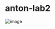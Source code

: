 # anton-lab2
![image](https://www.google.com/url?sa=i&url=https%3A%2F%2Fwww.metoffice.gov.uk%2Fresearch%2Fweather%2Fsatellite-applications%2Fsatellite-image-of-the-month&psig=AOvVaw31vygBYQmQGNL-TiNnDbxd&ust=1607243469159000&source=images&cd=vfe&ved=0CAIQjRxqFwoTCPj7mNK2tu0CFQAAAAAdAAAAABAD)
